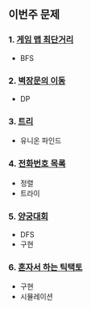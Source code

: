 ## 이번주 문제

### 1. [게임 맵 최단거리](https://school.programmers.co.kr/learn/courses/30/lessons/1844)

- BFS

### 2. [벽장문의 이동](https://www.acmicpc.net/problem/2666)

- DP

### 3. [트리](https://www.acmicpc.net/problem/4803)

- 유니온 파인드

### 4. [전화번호 목록](https://www.acmicpc.net/problem/5052)

- 정렬
- 트라이

### 5. [양궁대회](https://school.programmers.co.kr/learn/courses/30/lessons/92342)

- DFS
- 구현

### 6. [혼자서 하는 틱택토](https://school.programmers.co.kr/learn/courses/30/lessons/160585)

- 구현
- 시뮬레이션
